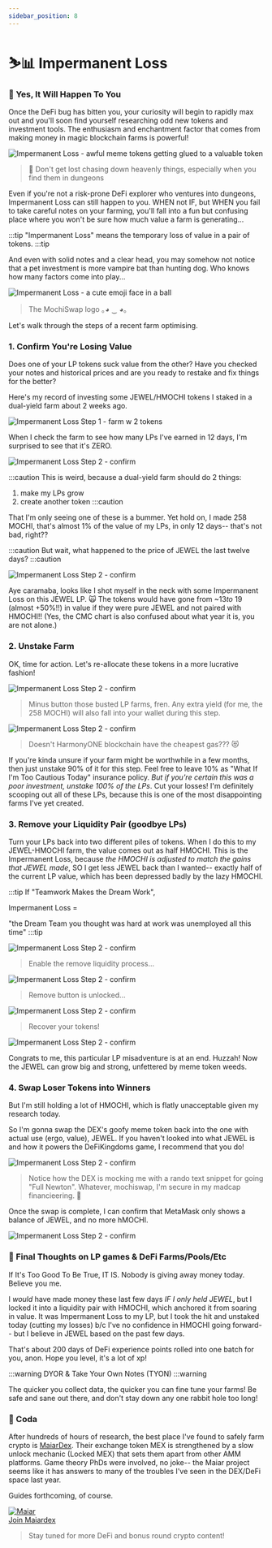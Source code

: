 ```yaml
---
sidebar_position: 8
---
```

# ⛷📊 Impermanent Loss


### 🤔 Yes, It Will Happen To You
Once the DeFi bug has bitten you, your curiosity will begin to rapidly max out and you'll soon find yourself researching odd new tokens and investment tools. The enthusiasm and enchantment factor that comes from making money in magic blockchain farms is powerful!

![Impermanent Loss - awful meme tokens getting glued to a valuable token ](../../static/img/il10.jpg)
> 🚨 Don't get lost chasing down heavenly things, especially when you find them in dungeons

Even if you're not a risk-prone DeFi explorer who ventures into dungeons, Impermanent Loss can still happen to you. WHEN not IF, but WHEN you fail to take careful notes on your farming, you'll fall into a fun but confusing place where you won't be sure how much value a farm is generating...

:::tip
"Impermanent Loss" means the temporary loss of value in a pair of tokens.
:::tip

And even with solid notes and a clear head, you may somehow not notice that a pet investment is more vampire bat than hunting dog. Who knows how many factors come into play...

![Impermanent Loss - a cute emoji face in a ball](../../static/img/il0.png)
> The MochiSwap logo ｡◕ ‿ ◕｡

Let's walk through the steps of a recent farm optimising.


### 1. Confirm You're Losing Value
Does one of your LP tokens suck value from the other? Have you checked your notes and historical prices and are you ready to restake and fix things for the better?

Here's my record of investing some JEWEL/HMOCHI tokens I staked in a dual-yield farm about 2 weeks ago. 

![Impermanent Loss Step 1 - farm w 2 tokens](../../static/img/il1.png)

When I check the farm to see how many LPs I've earned in 12 days, I'm surprised to see that it's ZERO.

![Impermanent Loss Step 2 - confirm ](../../static/img/il2.png)

:::caution
This is weird, because a dual-yield farm should do 2 things:
1. make my LPs grow
2. create another token
:::caution

That I'm only seeing one of these is a bummer. Yet hold on, I made 258 MOCHI, that's almost 1% of the value of my LPs, in only 12 days-- that's not bad, right??

:::caution
But wait, what happened to the price of JEWEL the last twelve days?
:::caution

![Impermanent Loss Step 2 - confirm ](../../static/img/ild.png)

Aye caramaba, looks like I shot myself in the neck with some Impermanent Loss on this JEWEL LP. 🙀 The tokens would have gone from ~$13 to ~$19 (almost +50%!!) in value if they were pure JEWEL and not paired with HMOCHI!! (Yes, the CMC chart is also confused about what year it is, you are not alone.)

### 2. Unstake Farm
OK, time for action. Let's re-allocate these tokens in a more lucrative fashion!

![Impermanent Loss Step 2 - confirm ](../../static/img/il3.png)

> Minus button those busted LP farms, fren. Any extra yield (for me, the 258 MOCHI) will also fall into your wallet during this step.

![Impermanent Loss Step 2 - confirm ](../../static/img/il4.png)

> Doesn't HarmonyONE blockchain have the cheapest gas??? 😻

If you're kinda unsure if your farm might be worthwhile in a few months, then just unstake 90% of it for this step. Feel free to leave 10% as "What If I'm Too Cautious Today" insurance policy. *But if you're certain this was a poor investment, unstake 100% of the LPs*. Cut your losses! I'm definitely scooping out all of these LPs, because this is one of the most disappointing farms I've yet created.

### 3. Remove your Liquidity Pair (goodbye LPs)

Turn your LPs back into two different piles of tokens. When I do this to my JEWEL-HMOCHI farm, the value comes out as half HMOCHI. This is the Impermanent Loss, because *the HMOCHI is adjusted to match the gains that JEWEL made*, SO I get less JEWEL back than I wanted-- exactly half of the current LP value, which has been depressed badly by the lazy HMOCHI.

:::tip
If "Teamwork Makes the Dream Work",

Impermanent Loss =

"the Dream Team you thought was hard at work was unemployed all this time"
:::tip

![Impermanent Loss Step 2 - confirm ](../../static/img/il7.png)

> Enable the remove liquidity process...

![Impermanent Loss Step 2 - confirm ](../../static/img/il8.png)

> Remove button is unlocked...

![Impermanent Loss Step 2 - confirm ](../../static/img/il9.png)

> Recover your tokens!

![Impermanent Loss Step 2 - confirm ](../../static/img/ila.png)

Congrats to me, this particular LP misadventure is at an end. Huzzah! Now the JEWEL can grow big and strong, unfettered by meme token weeds.

### 4. Swap Loser Tokens into Winners

But I'm still holding a lot of HMOCHI, which is flatly unacceptable given my research today.

So I'm gonna swap the DEX's goofy meme token back into the one with actual use (ergo, value), JEWEL. If you haven't looked into what JEWEL is and how it powers the DeFiKingdoms game, I recommend that you do!

![Impermanent Loss Step 2 - confirm ](../../static/img/ilb.png)

> Notice how the DEX is mocking me with a rando text snippet for going "Full Newton". Whatever, mochiswap, I'm secure in my madcap financieering. 😤

Once the swap is complete, I can confirm that MetaMask only shows a balance of JEWEL, and no more hMOCHI.

![Impermanent Loss Step 2 - confirm ](../../static/img/ilc.png)


### 🏁 Final Thoughts on LP games & DeFi Farms/Pools/Etc

If It's Too Good To Be True, IT IS. Nobody is giving away money today. Believe you me.

I *would* have made money these last few days *IF I only held JEWEL*, but I locked it into a liquidity pair with HMOCHI, which anchored it from soaring in value. It was Impermanent Loss to my LP, but I took the hit and unstaked today (cutting my losses) b/c I've no confidence in HMOCHI going forward-- but I believe in JEWEL based on the past few days.

That's about 200 days of DeFi experience points rolled into one batch for you, anon. Hope you level, it's a lot of xp!

:::warning
DYOR & Take Your Own Notes (TYON)
:::warning

The quicker you collect data, the quicker you can fine tune your farms! Be safe and sane out there, and don't stay down any one rabbit hole too long! 

### 🎼 Coda

After hundreds of hours of research, the best place I've found to safely farm crypto is [MaiarDex](https://www.coinbase.com/join/jacks_pv). Their exchange token MEX is strengthened by a slow unlock mechanic (Locked MEX) that sets them apart from other AMM platforms. Game theory PhDs were involved, no joke-- the Maiar project seems like it has answers to many of the troubles I've seen in the DEX/DeFi space last year.

Guides forthcoming, of course.

[![Maiar](../../static/img/maiar-logo.svg)<br/>Join Maiardex](https://www.coinbase.com/join/jacks_pv)

> Stay tuned for more DeFi and bonus round crypto content!

